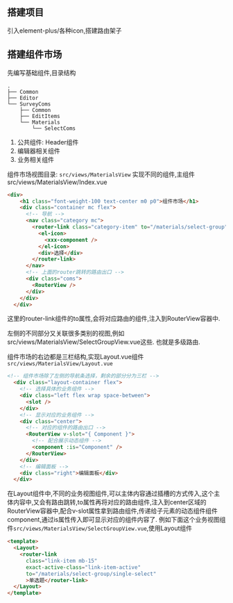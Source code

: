 ## 搭建项目
引入element-plus/各种icon,搭建路由架子
## 搭建组件市场
先编写基础组件,目录结构
```
.
├── Common
├── Editor
└── SurveyComs
    ├── Common
    ├── EditItems
    └── Materials
        └── SelectComs
```
1. 公共组件: Header组件
2. 编辑器相关组件
3. 业务相关组件

组件市场视图目录: `src/views/MaterialsView`
实现不同的组件,主组件src/views/MaterialsView/Index.vue
```html
<div>
    <h1 class="font-weight-100 text-center m0 p0">组件市场</h1>
    <div class="container mc flex">
      <!-- 导航 -->
      <nav class="category mc">
        <router-link class="category-item" to="/materials/select-group">
          <el-icon>
            <xxx-component />
          </el-icon>
          <div>选择</div>
        </router-link>
      </nav>
      <!-- 上面的router跳转的路由出口 -->
      <div class="coms">
        <RouterView />
      </div>
    </div>
  </div>
```
这里的router-link组件的to属性,会将对应路由的组件,注入到RouterView容器中.

左侧的不同部分又关联很多类别的视图,例如src/views/MaterialsView/SelectGroupView.vue这些.
也就是多级路由.

组件市场的右边都是三栏结构,实现Layout.vue组件`src/views/MaterialsView/Layout.vue`

```html
<!-- 组件市场除了左侧的导航条选择，剩余的部分分为三栏 -->
  <div class="layout-container flex">
    <!-- 选择具体的业务组件 -->
    <div class="left flex wrap space-between">
      <slot />
    </div>
    <!-- 显示对应的业务组件 -->
    <div class="center">
      <!-- 对应的组件的路由出口 -->
      <RouterView v-slot="{ Component }">
        <!-- 配合展示动态组件 -->
        <component :is="Component" />
      </RouterView>
    </div>
    <!-- 编辑面板 -->
    <div class="right">编辑面板</div>
  </div>
```

在Layout组件中,不同的业务视图组件,可以主体内容通过插槽的方式传入,这个主体内容中,又会有路由跳转,to属性再将对应的路由组件,注入到center区域的RouterView容器中,配合v-slot属性拿到路由组件,传递给子元素的动态组件组件component,通过is属性传入即可显示对应的组件内容了.
例如下面这个业务视图组件`src/views/MaterialsView/SelectGroupView.vue`,使用Layout组件
```html
<template>
  <Layout>
    <router-link
      class="link-item mb-15"
      exact-active-class="link-item-active"
      to="/materials/select-group/single-select"
      >单选题</router-link>
  </Layout>
</template>
```